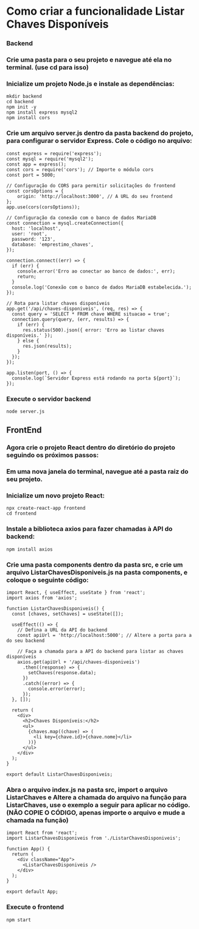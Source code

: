 # Como criar a funcionalidade Listar Chaves Disponíveis

### Backend

### Crie uma pasta para o seu projeto e navegue até ela no terminal. (use cd para isso)

### Inicialize um projeto Node.js e instale as dependências:

```
mkdir backend
cd backend
npm init -y
npm install express mysql2
npm install cors
```

### Crie um arquivo server.js dentro da pasta backend do projeto, para configurar o servidor Express. Cole o código no arquivo:

```
const express = require('express');
const mysql = require('mysql2');
const app = express();
const cors = require('cors'); // Importe o módulo cors
const port = 5000;

// Configuração do CORS para permitir solicitações do frontend
const corsOptions = {
    origin: 'http://localhost:3000', // A URL do seu frontend
};
app.use(cors(corsOptions));

// Configuração da conexão com o banco de dados MariaDB
const connection = mysql.createConnection({
  host: 'localhost',
  user: 'root',
  password: '123',
  database: 'emprestimo_chaves',
});

connection.connect((err) => {
  if (err) {
    console.error('Erro ao conectar ao banco de dados:', err);
    return;
  }
  console.log('Conexão com o banco de dados MariaDB estabelecida.');
});

// Rota para listar chaves disponíveis
app.get('/api/chaves-disponiveis', (req, res) => {
  const query = 'SELECT * FROM chave WHERE situacao = true';
  connection.query(query, (err, results) => {
    if (err) {
      res.status(500).json({ error: 'Erro ao listar chaves disponíveis.' });
    } else {
      res.json(results);
    }
  });
});

app.listen(port, () => {
  console.log(`Servidor Express está rodando na porta ${port}`);
});

```

### Execute o servidor backend

```
node server.js
```

## FrontEnd

### Agora crie o projeto React dentro do diretório do projeto seguindo os próximos passos:

### Em uma nova janela do terminal, navegue até a pasta raiz do seu projeto.

### Inicialize um novo projeto React:

```
npx create-react-app frontend
cd frontend
```

### Instale a biblioteca axios para fazer chamadas à API do backend:

```
npm install axios
```

### Crie uma pasta components dentro da pasta src, e crie um arquivo ListarChavesDisponiveis.js na pasta components, e coloque o seguinte código:

```
import React, { useEffect, useState } from 'react';
import axios from 'axios';

function ListarChavesDisponiveis() {
  const [chaves, setChaves] = useState([]);

  useEffect(() => {
    // Defina a URL da API do backend
    const apiUrl = 'http://localhost:5000'; // Altere a porta para a do seu backend

    // Faça a chamada para a API do backend para listar as chaves disponíveis
    axios.get(apiUrl + '/api/chaves-disponiveis')
      .then((response) => {
        setChaves(response.data);
      })
      .catch((error) => {
        console.error(error);
      });
  }, []);

  return (
    <div>
      <h2>Chaves Disponíveis:</h2>
      <ul>
        {chaves.map((chave) => (
          <li key={chave.id}>{chave.nome}</li>
        ))}
      </ul>
    </div>
  );
}

export default ListarChavesDisponiveis;

```

### Abra o arquivo index.js na pasta src, import o arquivo ListarChaves e Altere a chamada do arquivo na função para ListarChaves, use o exemplo a seguir para aplicar no código. (NÃO COPIE O CÓDIGO, apenas importe o arquivo e mude a chamada na função)

```
import React from 'react';
import ListarChavesDisponiveis from './ListarChavesDisponiveis';

function App() {
  return (
    <div className="App">
      <ListarChavesDisponiveis />
    </div>
  );
}

export default App;
```

### Execute o frontend

```
npm start
```

